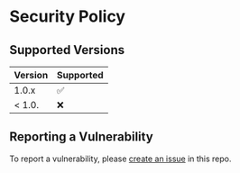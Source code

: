 # Security Policy

## Supported Versions

| Version | Supported          |
| ------- | ------------------ |
| 1.0.x   | :white_check_mark: |
| < 1.0.  | :x:                |

## Reporting a Vulnerability

To report a vulnerability, please
[create an issue](https://github.com/integreat-io/integreat-adapter-form/issues) in this
repo.
